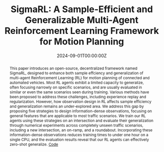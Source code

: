 ---
title: "SigmaRL: A Sample-Efficient and Generalizable Multi-Agent Reinforcement Learning Framework for Motion Planning"
authors:


date: "2024-09-01T00:00:00Z"
doi: ""

# Schedule page publish date (NOT publication's date).
publishDate: "2024-09-01T00:00:00Z"

# Publication type.
# Legend: 0 = Uncategorized; 1 = Conference paper; 2 = Journal article;
# 3 = Preprint / Working Paper; 4 = Report; 5 = Book; 6 = Book section;
# 7 = Thesis; 8 = Patent
publication_types: ["1"]

# Publication name and optional abbreviated publication name.
publication: In *The 27th IEEE International Conference on Intelligent Transportation Systems (IEEE ITSC 2024)*
publication_short: In *IEEE ITSC 2024*

abstract: This paper introduces an open-source, decentralized framework named SigmaRL, designed to enhance both sample effciency and generalization of multi-agent Reinforcement Learning (RL) for motion planning of connected and automated vehicles. Most RL agents exhibit a limited capacity to generalize, often focusing narrowly on specific scenarios, and are usually evaluated in similar or even the same scenarios seen during training. Various methods have been proposed to address these challenges, including experience replay and regularization. However, how observation design in RL affects sample efficiency and generalization remains an under-explored area. We address this gap by proposing five strategies to design information-dense observations, focusing on general features that are applicable to most traffic scenarios. We train our RL agents using these strategies on an intersection and evaluate their generalization through numerical experiments across completely unseen traffic scenarios, including a new intersection, an on-ramp, and a roundabout. Incorporating these information-dense observations reduces training times to under one hour on a single CPU, and the evaluation results reveal that our RL agents can effectively zero-shot generalize. [Code](https://github.com/cas-lab-munich/SigmaRL)
# Summary. An optional shortened abstract.
summary: This paper introduces an open-source, decentralized framework named SigmaRL, designed to enhance both sample effciency and generalization of multi-agent Reinforcement Learning (RL) for motion planning of connected and automated vehicles.

tags:
- Multi-Agent Reinforcement Learning

featured: false

links:
- name: arXiv
  url: https://arxiv.org/abs/2408.07644
- name: Slides
  url: slides.pdf
url_pdf: ''
url_code: 'https://github.com/bassamlab/SigmaRL'
url_dataset: ''
url_poster: ''
url_project: ''
url_slides: ''
url_source: ''
url_video: 'https://youtu.be/tzaVjol4nhA'

# Featured image
# To use, add an image named `featured.jpg/png` to your page's folder. 
image:
  caption: ''
  placement: 3
  preview_only: false

# Associated Projects (optional).
#   Associate this publication with one or more of your projects.
#   Simply enter your project's folder or file name without extension.
#   E.g. `internal-project` references `content/project/internal-project/index.md`.
#   Otherwise, set `projects: []`.
projects: []

# Slides (optional).
#   Associate this publication with Markdown slides.
#   Simply enter your slide deck's filename without extension.
#   E.g. `slides: "example"` references `content/slides/example/index.md`.
#   Otherwise, set `slides: ""`.
slides: ""
---